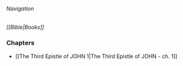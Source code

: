 ###### Navigation
*[[Bible|Books]]*

### Chapters
- [[The Third Epistle of JOHN 1|The Third Epistle of JOHN - ch. 1]]
